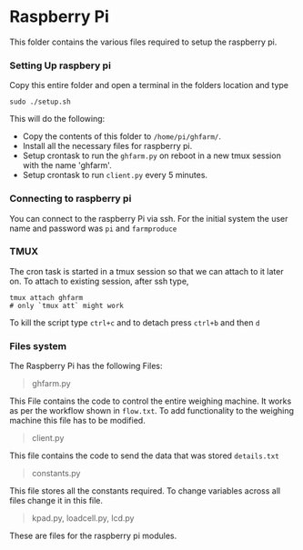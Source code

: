 # Raspberry Pi

This folder contains the various files required to setup the raspberry pi.

### Setting Up raspbery pi

Copy this entire folder and open a terminal in the folders location and type
```
sudo ./setup.sh
```
This will do the following:
* Copy the contents of this folder to `/home/pi/ghfarm/`.
* Install all the necessary files for raspberry pi.
* Setup crontask to run the `ghfarm.py` on reboot in a new tmux session with the name 'ghfarm'.
* Setup crontask to run `client.py` every 5 minutes.

### Connecting to raspberry pi

You can connect to the raspberry Pi via ssh.
For the initial system the user name and password was `pi` and `farmproduce`

### TMUX
The cron task is started in a tmux session so that we can attach to it later on.
To attach to existing session, after ssh type,
```
tmux attach ghfarm
# only `tmux att` might work
```
To kill the script type `ctrl+c` and to detach press `ctrl+b` and then `d`

### Files system

The Raspberry Pi has the following Files:
> ghfarm.py

This File contains the code to control the entire weighing machine. It works as per the workflow shown in `flow.txt`. To add functionality to the weighing machine this file has to be modified.

> client.py

This file contains the code to send the data that was stored `details.txt`

> constants.py

This file stores all the constants required. To change variables across all files change it in this file.  

> kpad.py, loadcell.py, lcd.py

These are files for the raspberry pi modules.
